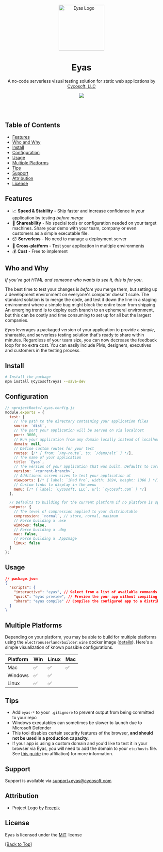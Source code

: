 <p align="center">
	<a href="https://cycosoft.com/">
		<img src="https://cycosoft.com/eyas/logo.svg" alt="Eyas Logo" width="150px" height="150px">
	</a>
</p>

<div align="center">
  <h1>Eyas</h1>
</div>
<p align="center">A no-code serverless visual testing solution for static web applications by <a href="https://cycosoft.com">Cycosoft, LLC</a></p>

<p align="center">
<img src="https://img.shields.io/npm/v/@cycosoft/eyas?color=6988e6&label=version">
</p>

<br />
<br />

## Table of Contents

- [Features](#features)
- [Who and Why](#who-and-why)
- [Install](#install)
- [Configuration](#configuration)
- [Usage](#usage)
- [Multiple Platforms](#multiple-platforms)
- [Tips](#tips)
- [Support](#support)
- [Attribution](#attribution)
- [License](#license)

## Features

- 📈 **Speed & Stability** - Ship faster and increase confidence in your application by testing _before merge_
- 🤝 **Shareability** - No special tools or configuration needed on your target machines. Share your demo with your team, company or even customers as a simple executable file.
- 📦 **Serverless** - No need to manage a deployment server
- 🔗 **Cross-platform** - Test your application in multiple environments
- 💰 **Cost** - Free to implement

## Who and Why

_If you've got HTML and someone who wants to see it, this is for you_.

The best time to test your changes is _before_ you merge them, but setting up a development environment on everyone's computer doesn't scale. The standard solution is to merge the code, and test it down the line in a staging environment where a simple bug might block the entire team from shipping. An emerging trend is to deploy each branch to an ephemeral environment, but this can be costly and time consuming to set up for all but the largest companies.

_Eyas_ leverages a packaged version of your application to provide a _simple_, shareable, and serverless testing solution that's ready to share within minutes. Regardless of your team size, you can now decrease the feedback loop for no extra cost. You can easily include PMs, designers, executives and customers in the testing process.

## Install

```bash
# Install the package
npm install @cycosoft/eyas --save-dev
```

## Configuration

```js
// <projectRoot>/.eyas.config.js
module.exports = {
  test: {
    // The path to the directory containing your application files
    source: `dist`,
    // The port your application will be served on via localhost
    port: 3000,
    // Run your application from any domain locally instead of localhost
    domain: null,
    // Define custom routes for your test
    routes: [/* { from: `/my-route`, to: `/demo/alt` } */],
    // The name of your application
    title: `Eyas`,
    // The version of your application that was built. Defaults to current branch name.
    version: `<current-branch>`,
    // Additional screen sizes to test your application at
    viewports: [/* { label: `iPad Pro`, width: 1024, height: 1366 } */],
    // Custom links to display in the menu
    menu: [/* { label: `Cycosoft, LLC`, url: `cycosoft.com` } */]
  },

  // Defaults to building for the current platform if no platform is specified
  outputs: {
    // The level of compression applied to your distributable
    compression: `normal`, // store, normal, maximum
    // Force building a .exe
    windows: false,
    // Force building a .dmg
    mac: false,
    // Force building a .AppImage
    linux: false
  }
};
```

## Usage

```json
// package.json
{
  "scripts": {
    "interactive": "eyas", // Select from a list of available commands
    "quick": "eyas preview", // Preview the your app without compiling
    "share": "eyas compile" // Compiles the configured app to a distributable
  }
}
```

## Multiple Platforms

Depending on your platform, you may be able to build for multiple platforms using the `electronuserland/builder:wine` docker image ([details](https://www.electron.build/multi-platform-build#provided-docker-images)). Here's a simple visualization of known possible configurations.

| Platform | Win | Linux | Mac |
| - | - | - | - |
| Mac | ✅ | ✅ | ✅ |
| Windows | ✅ | ✅ | |
| Linux | ✅ | ✅ | |

## Tips

- Add `eyas-*` to your `.gitignore` to prevent output from being committed to your repo
- Windows executables can sometimes be slower to launch due to Microsoft Defender
- This tool disables certain security features of the browser, **and should not be used in a production capacity.**
- If your app is using a custom domain and you'd like to test it in your browser via Eyas, you will need to add the domain to your `etc/hosts` file. See [this guide](https://www.ephost.com/account/index.php/knowledgebase/232/How-to-edit-your-Host-file.html) (no affiliation) for more information.

## Support

Support is available via <support+eyas@cycosoft.com>

## Attribution

- Project Logo by [Freepik](https://www.freepik.com/free-vector/eagle-logo-design-template_45007164.htm)

## License

Eyas is licensed under the [MIT](LICENSE.TXT) license

[[Back to Top](#table-of-contents)]
